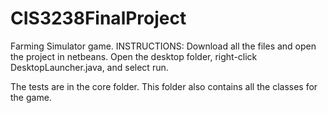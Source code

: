 # CIS3238FinalProject
Farming Simulator game.
INSTRUCTIONS:
Download all the files and open the project in netbeans.
Open the desktop folder, right-click DesktopLauncher.java, and select run.

The tests are in the core folder. This folder also contains all the classes for the game.

